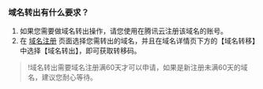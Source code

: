### 域名转出有什么要求？

1. 如果您需要做域名转出操作，请您使用在腾讯云注册该域名的账号。
2. 在 [域名注册](https://console.cloud.tencent.com/domain)  页面选择您需转出的域名，并且在域名详情页下方的【域名转移】中选择【域名转出】，即可获取转移码。

>!域名转出需要域名注册满60天才可以申请，如果是新注册未满60天的域名，建议您耐心等待。
